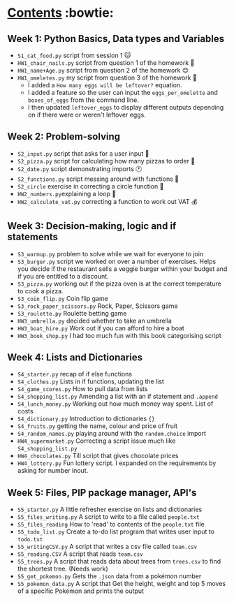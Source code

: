 # <ins>Contents</ins> :bowtie:
## Week 1: Python Basics, Data types and Variables
- `S1_cat_food.py` script from session 1 :cat:
- `HW1_chair_nails.py` script from question 1 of the homework :hammer:
- `HW1_name+Age.py` script from question 2 of the homework :blush:
- `HW1_omeletes.py` my script from question 3 of the homework :egg:
  - I added a `How many eggs will be leftover?` equation.
  - I added a feature so the user can input the `eggs_per_omelette` and `boxes_of_eggs` from the command line.
  - I then updated `leftover_eggs` to display different outputs depending on if there were or weren't leftover eggs.
## Week 2: Problem-solving
- `S2_input.py` script that asks for a user input :dog:
- `S2_pizza.py` script for calculating how many pizzas to order :pizza:
- `S2_date.py` script demonstrating imports :clock1:
- `S2_functions.py` script messing around with functions :wave:
- `S2_circle` exercise in correcting a circle function :large_blue_circle:
- `HW2_numbers.py`explaining a loop :arrows_counterclockwise:
- `HW2_calculate_vat.py` correcting a function to work out VAT :moneybag:
## Week 3: Decision-making, logic and if statements
- `S3_warmup.py` problem to solve while we wait for everyone to join
- `S3_burger.py` script we worked on over a number of exercises. Helps you decide if the restaurant sells a veggie burger within your budget and if you are entitled to a discount.
- `S3_pizza.py` working out if the pizza oven is at the correct temperature to cook a pizza.
- `S3_coin_flip.py` Coin flip game
- `S3_rock_paper_scissors.py` Rock, Paper, Scissors game
- `S3_roulette.py` Roulette betting game
- `HW3_umbrella.py` decided whether to take an umbrella
- `HW3_boat_hire.py` Work out if you can afford to hire a boat
- `HW3_book_shop.py` I had too much fun with this book categorising script
## Week 4: Lists and Dictionaries
- `S4_starter.py` recap of if else functions
- `S4_clothes.py` Lists in if functions, updating the list
- `S4_game_scores.py` How to pull data from lists
- `S4_shopping_list.py` Amending a list with an if statement and `.append`
- `S4_lunch_money.py` Working out how much money way spent. List of costs
- `S4_dictionary.py` Introduction to dictionaries `{}`
- `S4_fruits.py` getting the name, colour and price of fruit
- `S4_random_names.py` playing around with the `random.choice` import
- `HW4_supermarket.py` Correcting a script issue much like `S4_shopping_list.py`
- `HW4_chocolates.py` Till script that gives chocolate prices
- `HW4_lottery.py` Fun lottery script. I expanded on the requirements by asking for number inout.
## Week 5: Files, PIP package manager, API's
- `S5_starter.py` A little refresher exercise on lists and dictionaries
- `S5_files_writing.py` A script to write to a file called `people.txt`
- `S5_files_reading` How to 'read' to contents of the `people.txt` file 
- `S5_todo_list.py` Create a to-do list program that writes user input to `todo.txt`
- `S5_writingCSV.py` A script that writes a csv file called `team.csv`
- `S5_reading.CSV` A script that reads `team.csv`
- `S5_trees.py` A script that reads data about trees from `trees.csv` to find the shortest tree. (Needs work)
- `S5_get_pokemon.py` Gets the `.json` data from a pokémon number
- `S5_pokemon_data.py` A script that Get the height, weight and top 5 moves of a specific Pokémon and prints the output

